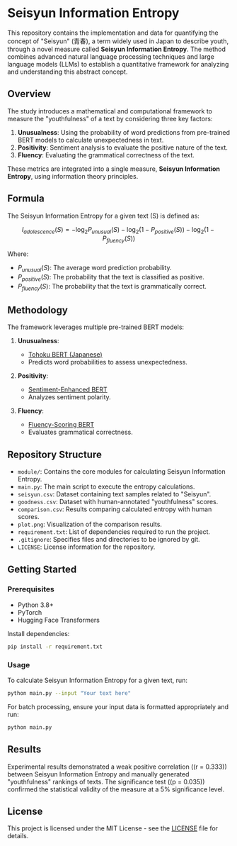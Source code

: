 # Seisyun Information Entropy

This repository contains the implementation and data for quantifying the concept of "Seisyun" (青春), a term widely used in Japan to describe youth, through a novel measure called **Seisyun Information Entropy**. The method combines advanced natural language processing techniques and large language models (LLMs) to establish a quantitative framework for analyzing and understanding this abstract concept.

## Overview

The study introduces a mathematical and computational framework to measure the "youthfulness" of a text by considering three key factors:

1. **Unusualness**: Using the probability of word predictions from pre-trained BERT models to calculate unexpectedness in text.
2. **Positivity**: Sentiment analysis to evaluate the positive nature of the text.
3. **Fluency**: Evaluating the grammatical correctness of the text.

These metrics are integrated into a single measure, **Seisyun Information Entropy**, using information theory principles.

## Formula

The Seisyun Information Entropy for a given text \(S\) is defined as:

```math
I_{adolescence}(S) = -\log_2 P_{unusual}(S) - \log_2(1 - P_{positive}(S)) - \log_2(1 - P_{fluency}(S))
```

Where:
- $P_{unusual}(S)$: The average word prediction probability.
- $P_{positive}(S)$: The probability that the text is classified as positive.
- $P_{fluency}(S)$: The probability that the text is grammatically correct.



## Methodology

The framework leverages multiple pre-trained BERT models:

1. **Unusualness**:
   - [Tohoku BERT (Japanese)](https://huggingface.co/tohoku-nlp/bert-base-japanese)
   - Predicts word probabilities to assess unexpectedness.

2. **Positivity**:
   - [Sentiment-Enhanced BERT](https://huggingface.co/koheiduck/bert-japanese-finetuned-sentiment)
   - Analyzes sentiment polarity.

3. **Fluency**:
   - [Fluency-Scoring BERT](https://huggingface.co/liwii/fluency-score-classification-ja)
   - Evaluates grammatical correctness.

## Repository Structure

- `module/`: Contains the core modules for calculating Seisyun Information Entropy.
- `main.py`: The main script to execute the entropy calculations.
- `seisyun.csv`: Dataset containing text samples related to "Seisyun".
- `goodness.csv`: Dataset with human-annotated "youthfulness" scores.
- `comparison.csv`: Results comparing calculated entropy with human scores.
- `plot.png`: Visualization of the comparison results.
- `requirement.txt`: List of dependencies required to run the project.
- `.gitignore`: Specifies files and directories to be ignored by git.
- `LICENSE`: License information for the repository.

## Getting Started

### Prerequisites

- Python 3.8+
- PyTorch
- Hugging Face Transformers

Install dependencies:
```bash
pip install -r requirement.txt
```

### Usage

To calculate Seisyun Information Entropy for a given text, run:
```bash
python main.py --input "Your text here"
```

For batch processing, ensure your input data is formatted appropriately and run:
```bash
python main.py 
```

## Results

Experimental results demonstrated a weak positive correlation (\(r = 0.333\)) between Seisyun Information Entropy and manually generated "youthfulness" rankings of texts. The significance test (\(p = 0.035\)) confirmed the statistical validity of the measure at a 5% significance level.

## License

This project is licensed under the MIT License - see the [LICENSE](LICENSE) file for details.
